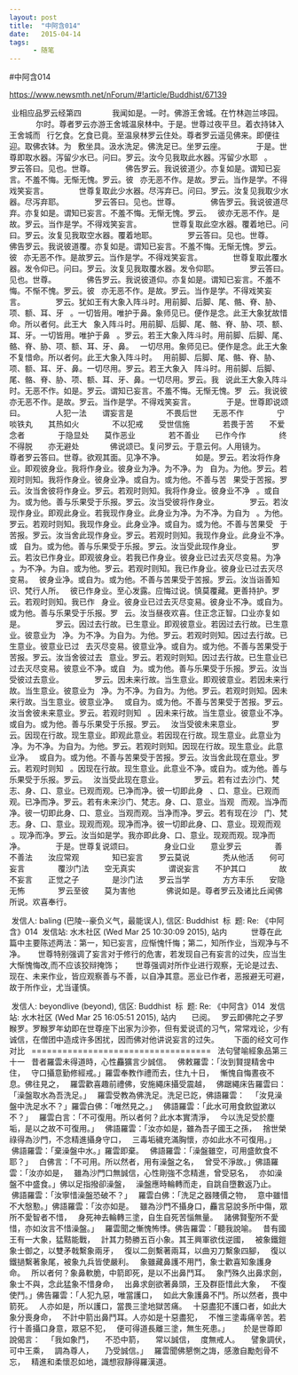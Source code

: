 ```yaml
---
layout: post
title:  "中阿含014"
date:   2015-04-14
tags:
      - 随笔
---
```


#中阿含014


https://www.newsmth.net/nForum/#!article/Buddhist/67139



 业相应品罗云经第四 
   
 　　我闻如是。一时。佛游王舍城。在竹林迦兰哆园。 
   
 　　尔时。尊者罗云亦游王舍城温泉林中。于是。世尊过夜平旦。着衣持钵入王舍城而 
 行乞食。乞食已竟。至温泉林罗云住处。尊者罗云遥见佛来。即便往迎。取佛衣钵。为 
 敷坐具。汲水洗足。佛洗足已。坐罗云座。 
   
 　　于是。世尊即取水器。泻留少水已。问曰。罗云。汝今见我取此水器。泻留少水耶 
 。 
   
 　　罗云答曰。见也。世尊。 
   
 　　佛告罗云。我说彼道少。亦复如是。谓知已妄言。不羞不悔。无惭无愧。罗云。彼 
 亦无恶不作。是故。罗云。当作是学。不得戏笑妄言。 
   
 　　世尊复取此少水器。尽泻弃已。问曰。罗云。汝复见我取少水器。尽泻弃耶。 
   
 　　罗云答曰。见也。世尊。 
   
 　　佛告罗云。我说彼道尽弃。亦复如是。谓知已妄言。不羞不悔。无惭无愧。罗云。 
 彼亦无恶不作。是故。罗云。当作是学。不得戏笑妄言。 
   
 　　世尊复取此空水器。覆着地已。问曰。罗云。汝复见我取空水器。覆着地耶。 
   
 　　罗云答曰。见也。世尊。 
   
 　　佛告罗云。我说彼道覆。亦复如是。谓知已妄言。不羞不悔。无惭无愧。罗云。彼 
 亦无恶不作。是故罗云。当作是学。不得戏笑妄言。 
   
 　　世尊复取此覆水器。发令仰已。问曰。罗云。汝复见我取覆水器。发令仰耶。 
   
 　　罗云答曰。见也。世尊。 
   
 　　佛告罗云。我说彼道仰。亦复如是。谓知已妄言。不羞不悔。不惭不愧。罗云。彼 
 亦无恶不作。是故。罗云。当作是学。不得戏笑妄言。 
   
 　　罗云。犹如王有大象入阵斗时。用前脚、后脚、尾、骼、脊、胁、项、额、耳、牙 
 。一切皆用。唯护于鼻。象师见已。便作是念。此王大象犹故惜命。所以者何。此王大 
 象入阵斗时。用前脚、后脚、尾、骼、脊、胁、项、额、耳、牙。一切皆用。唯护于鼻 
 。罗云。若王大象入阵斗时。用前脚、后脚、尾、骼、脊、胁、项、额、耳、牙、鼻。 
 一切尽用。象师见已。便作是念。此王大象不复惜命。所以者何。此王大象入阵斗时。 
 用前脚、后脚、尾、骼、脊、胁、项、额、耳、牙、鼻。一切尽用。罗云。若王大象入 
 阵斗时。用前脚、后脚、尾、骼、脊、胁、项、额、耳、牙、鼻。一切尽用。罗云。我 
 说此王大象入阵斗时。无恶不作。如是。罗云。谓知已妄言。不羞不悔。无惭无愧。罗 
 云。我说彼亦无恶不作。是故。罗云。当作是学。不得戏笑妄言。 
   
 　　于是。世尊即说颂曰。 
   
 　　人犯一法　　谓妄言是 
   
 　　 不畏后世　　无恶不作 
   
 　　 宁啖铁丸　　其热如火 
   
 　　 不以犯戒　　受世信施 
   
 　　 若畏于苦　　不爱念者 
   
 　　 于隐显处　　莫作恶业 
   
 　　 若不善业　　已作今作 
   
 　　 终不得脱　　亦无避处 
   
 　　佛说颂已。复问罗云。于意云何。人用镜为。 
   
 　　尊者罗云答曰。世尊。欲观其面。见净不净。 
   
 　　如是。罗云。若汝将作身业。即观彼身业。我将作身业。彼身业为净。为不净。为 
 自为。为他。罗云。若观时则知。我将作身业。彼身业净。或自为。或为他。不善与苦 
 果受于苦报。罗云。汝当舍彼将作身业。罗云。若观时则知。我将作身业。彼身业不净 
 。或自为。或为他。善与乐果受于乐报。罗云。汝当受彼将作身业。 
   
 　　罗云。若汝现作身业。即观此身业。若我现作身业。此身业为净。为不净。为自为 
 。为他。罗云。若观时则知。我现作身业。此身业净。或自为。或为他。不善与苦果受 
 于苦报。罗云。汝当舍此现作身业。罗云。若观时则知。我现作身业。此身业不净。或 
 自为。或为他。善与乐果受于乐报。罗云。汝当受此现作身业。 
   
 　　罗云。若汝已作身业。即观彼身业。若我已作身业。彼身业已过去灭尽变易。为净 
 。为不净。为自。或为他。罗云。若观时则知。我已作身业。彼身业已过去灭尽变易。 
 彼身业净。或自为。或为他。不善与苦果受于苦报。罗云。汝当诣善知识、梵行人所。 
 彼已作身业。至心发露。应悔过说。慎莫覆藏。更善持护。罗云。若观时则知。我已作 
 身业。彼身业已过去灭尽变易。彼身业不净。或自为。或为他。善与乐果受于乐报。罗 
 云。汝当昼夜欢喜。住正念正智。口业亦复如是。 
   
 　　罗云。因过去行故。已生意业。即观彼意业。若因过去行故。已生意业。彼意业为 
 净。为不净。为自为。为他。罗云。若观时则知。因过去行故。已生意业。彼意业已过 
 去灭尽变易。彼意业净。或自为。或为他。不善与苦果受于苦报。罗云。汝当舍彼过去 
 意业。罗云。若观时则知。因过去行故。已生意业已过去灭尽变易。彼意业不净。或自 
 为。或为他。善与乐果受于乐报。罗云。汝当受彼过去意业。 
   
 　　罗云。因未来行故。当生意业。即观彼意业。若因未来行故。当生意业。彼意业为 
 净。为不净。为自为。为他。罗云。若观时则知。因未来行故。当生意业。彼意业净。 
 或自为。或为他。不善与苦果受于苦报。罗云。汝当舍彼未来意业。罗云。若观时则知 
 。因未来行故。当生意业。彼意业不净。或自为。或为他。善与乐果受于乐报。罗云。 
 汝当受彼未来意业。 
   
 　　罗云。因现在行故。现生意业。即观此意业。若因现在行故。现生意业。此意业为 
 净。为不净。为自为。为他。罗云。若观时则知。因现在行故。现生意业。此意业净。 
 或自为。或为他。不善与苦果受于苦报。罗云。汝当舍此现在意业。罗云。若观时则知 
 。因现在行故。现生意业。此意业不净。或自为。或为他。善与乐果受于乐报。罗云。 
 汝当受此现在意业。 
   
 　　罗云。若有过去沙门、梵志、身、口、意业。已观而观。已净而净。彼一切即此身 
 、口、意业。已观而观。已净而净。罗云。若有未来沙门、梵志。身、口、意业。当观 
 而观。当净而净。彼一切即此身、口、意业。当观而观。当净而净。罗云。若有现在沙 
 门、梵志。身、口、意业。现观而观。现净而净。彼一切即此身、口、意业。现观而观 
 。现净而净。罗云。汝当如是学。我亦即此身、口、意业。现观而观。现净而净。 
   
 　　于是。世尊复说颂曰。 
   
 　　身业口业　　意业罗云 
   
 　　 善不善法　　汝应常观 
   
 　　 知已妄言　　罗云莫说 
   
 　　 秃从他活　　何可妄言 
   
 　　 覆沙门法　　空无真实 
   
 　　 谓说妄言　　不护其口 
   
 　　 故不妄言　　正觉之子 
   
 　　 是沙门法　　罗云当学 
   
 　　 方方丰乐　　安隐无怖 
   
 　　 罗云至彼　　莫为害他 
   
 　　佛说如是。尊者罗云及诸比丘闻佛所说。欢喜奉行。  





 发信人: baling (巴陵\--豪负义气，最能误人), 信区: Buddhist
 标  题: Re: 《中阿含》014
 发信站: 水木社区 (Wed Mar 25 10:30:09 2015), 站内 
   
   
 世尊在此篇中主要陈述两法：第一，知已妄言，应惭愧忏悔；第二，知所作业，当观净与不净。
   
 世尊特别强调了妄言对于修行的危害，若发现自己有妄言的过失，应当生大惭愧悔改,而不应该狡辩掩饰； 
   
 世尊强调对所作业进行观察，无论是过去、现在、未来作业，皆应观察善与不善，以自净其意。恶业已作者，恶报避无可避，故于所作业，尤当谨慎。 





 发信人: beyondlive (beyond), 信区: Buddhist
 标  题: Re: 《中阿含》014
 发信站: 水木社区 (Wed Mar 25 16:05:51 2015), 站内 
   
 已阅。 
 罗云即佛陀之子罗睺罗。罗睺罗年幼即在世尊座下出家为沙弥，但有爱说谎的习气，常常戏论，少有诚信，在僧团中造成许多困扰，因而佛对他讲说妄言的过失。 
   
 下面的经文可作对比 
 =================================== 
 法句譬喻經象品第三十一 
 昔者羅雲未得道時，心性麤獷言少誠信。 
 佛敕羅雲：「汝到賢提精舍中住， 
 守口攝意勤修經戒。」羅雲奉教作禮而去，住九十日， 
 慚愧自悔晝夜不息。佛往見之， 
 羅雲歡喜趣前禮佛，安施繩床攝受震越， 
 佛踞繩床告羅雲曰：「澡盤取水為吾洗足。」 
 羅雲受教為佛洗足。洗足已訖，佛語羅雲： 
 「汝見澡盤中洗足水不？」羅雲白佛：「唯然見之。」 
 佛語羅雲：「此水可用食飲盥漱以不？」 
 羅雲白言：「不可復用。所以者何？此水本實清淨， 
 今以洗足受於塵垢，是以之故不可復用。」 
 佛語羅雲：「汝亦如是，雖為吾子國王之孫， 
 捨世榮祿得為沙門，不念精進攝身守口， 
 三毒垢穢充滿胸懷，亦如此水不可復用。」 
 佛語羅雲：「棄澡盤中水。」羅雲即棄。 
 佛語羅雲：「澡盤雖空，可用盛飲食不耶？」 
 白佛言：「不可用。所以然者，用有澡盤之名， 
 曾受不淨故。」佛語羅雲：「汝亦如是， 
 雖為沙門口無誠信，心性剛強不念精進，曾受惡名， 
 亦如澡盤不中盛食。」佛以足指撥卻澡盤， 
 澡盤應時輪轉而走，自跳自墮數返乃止。 
 佛語羅雲：「汝寧惜澡盤恐破不？」 
 羅雲白佛：「洗足之器賤價之物， 
 意中雖惜不大慇懃。」佛語羅雲：「汝亦如是。 
 雖為沙門不攝身口，麤言惡說多所中傷，眾所不愛智者不惜， 
 身死神去輪轉三塗，自生自死苦惱無量。 
 諸佛賢聖所不愛惜，亦如汝言不惜澡盤。」 
 羅雲聞之慚愧怖悸。佛告羅雲：「聽我說喻。 
 昔有國王有一大象，猛黠能戰， 
 計其力勢勝五百小象。其王興軍欲伐逆國， 
 被象鐵鎧象士御之，以雙矛戟繫象兩牙， 
 復以二劍繫著兩耳，以曲刃刀繫象四腳， 
 復以鐵撾繫著象尾，被象九兵皆使嚴利。 
 象雖藏鼻護不用鬥，象士歡喜知象護身命。 
 所以者何？象鼻軟脆，中箭即死，是以不出鼻鬥耳。 
 象鬥殊久出鼻求劍，象士不與，念此猛象不惜身命， 
 出鼻求劍欲著鼻頭，王及群臣惜此大象， 
 不復使鬥。」佛告羅雲：「人犯九惡，唯當護口， 
 如此大象護鼻不鬥。所以然者，畏中箭死。 
 人亦如是，所以護口，當畏三塗地獄苦痛。 
 十惡盡犯不護口者，如此大象分喪身命， 
 不計中箭出鼻鬥耳。人亦如是十惡盡犯， 
 不惟三塗毒痛辛苦。若行十善攝口身意，眾惡不犯， 
 便可得道長離三塗，無生死患。」 
 　於是世尊即說偈言： 
 「我如象鬥，　　不恐中箭，　　常以誠信， 
 度無戒人。　　譬象調伏，　　可中王乘， 
 調為尊人，　　乃受誠信。」 
 羅雲聞佛懇惻之誨，感激自勵剋骨不忘， 
 精進和柔懷忍如地，識想寂靜得羅漢道。 
   
   


